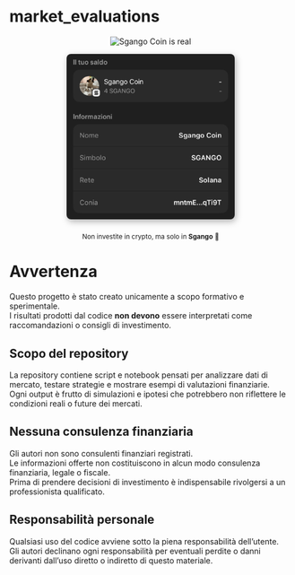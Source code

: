 # market_evaluations

<!-- ───────────────────────────────────────────────────────
     ┌─ Banner “Sgango Coin is real” usando shields.io ─┐
     └────────────────────────────────────────────────────── -->
<p align="center">
  <!-- badge for-the-badge style, logo Solana e colore a scelta -->
  <img 
    src="https://img.shields.io/badge/Sgango%20Coin-is%20real-brightgreen?style=for-the-badge&logo=solana"
    alt="Sgango Coin is real" />
</p>

<!-- ───────────────────────────────────────────────────────────
     ┌─ Foto centrata (sostituisci il path con il tuo) ─┐
     └────────────────────────────────────────────────────────── -->
<p align="center">
  <img 
    src="./IMG_2235.jpg" 
    alt="Sgango Coin" 
    width="300" 
    style="border-radius:8px; filter: drop-shadow(2px 4px 6px rgba(0,0,0,0.3));" />
</p>

<!-- ──────────────────────────────────────────────────────────────────
     ┌─ Payoff in piccolo ────────────────────────────────────────┐
     └───────────────────────────────────────────────────────────────── -->
<p align="center">
  <sub>
    Non investite in crypto,  
    ma solo in <strong>Sgango</strong> 🚀
  </sub>
</p>

<!-- ──────────────────────────────────────────────────────────
     ┌─ Qui inizia il resto del tuo README ────────────────┐
     └───────────────────────────────────────────────────────── -->

# Avvertenza

Questo progetto è stato creato unicamente a scopo formativo e sperimentale.  
I risultati prodotti dal codice **non devono** essere interpretati come raccomandazioni o consigli di investimento.  

## Scopo del repository

La repository contiene script e notebook pensati per analizzare dati di mercato, testare strategie e mostrare esempi di valutazioni finanziarie.  
Ogni output è frutto di simulazioni e ipotesi che potrebbero non riflettere le condizioni reali o future dei mercati.  

## Nessuna consulenza finanziaria

Gli autori non sono consulenti finanziari registrati.  
Le informazioni offerte non costituiscono in alcun modo consulenza finanziaria, legale o fiscale.  
Prima di prendere decisioni di investimento è indispensabile rivolgersi a un professionista qualificato.  

## Responsabilità personale

Qualsiasi uso del codice avviene sotto la piena responsabilità dell’utente.  
Gli autori declinano ogni responsabilità per eventuali perdite o danni derivanti dall’uso diretto o indiretto di questo materiale.   



